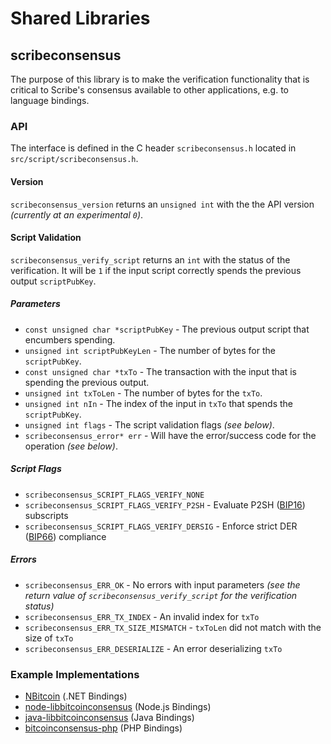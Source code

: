 Shared Libraries
================

## scribeconsensus

The purpose of this library is to make the verification functionality that is critical to Scribe's consensus available to other applications, e.g. to language bindings.

### API

The interface is defined in the C header `scribeconsensus.h` located in  `src/script/scribeconsensus.h`.

#### Version

`scribeconsensus_version` returns an `unsigned int` with the the API version *(currently at an experimental `0`)*.

#### Script Validation

`scribeconsensus_verify_script` returns an `int` with the status of the verification. It will be `1` if the input script correctly spends the previous output `scriptPubKey`.

##### Parameters
- `const unsigned char *scriptPubKey` - The previous output script that encumbers spending.
- `unsigned int scriptPubKeyLen` - The number of bytes for the `scriptPubKey`.
- `const unsigned char *txTo` - The transaction with the input that is spending the previous output.
- `unsigned int txToLen` - The number of bytes for the `txTo`.
- `unsigned int nIn` - The index of the input in `txTo` that spends the `scriptPubKey`.
- `unsigned int flags` - The script validation flags *(see below)*.
- `scribeconsensus_error* err` - Will have the error/success code for the operation *(see below)*.

##### Script Flags
- `scribeconsensus_SCRIPT_FLAGS_VERIFY_NONE`
- `scribeconsensus_SCRIPT_FLAGS_VERIFY_P2SH` - Evaluate P2SH ([BIP16](https://github.com/bitcoin/bips/blob/master/bip-0016.mediawiki)) subscripts
- `scribeconsensus_SCRIPT_FLAGS_VERIFY_DERSIG` - Enforce strict DER ([BIP66](https://github.com/bitcoin/bips/blob/master/bip-0066.mediawiki)) compliance

##### Errors
- `scribeconsensus_ERR_OK` - No errors with input parameters *(see the return value of `scribeconsensus_verify_script` for the verification status)*
- `scribeconsensus_ERR_TX_INDEX` - An invalid index for `txTo`
- `scribeconsensus_ERR_TX_SIZE_MISMATCH` - `txToLen` did not match with the size of `txTo`
- `scribeconsensus_ERR_DESERIALIZE` - An error deserializing `txTo`

### Example Implementations
- [NBitcoin](https://github.com/NicolasDorier/NBitcoin/blob/master/NBitcoin/Script.cs#L814) (.NET Bindings)
- [node-libbitcoinconsensus](https://github.com/bitpay/node-libbitcoinconsensus) (Node.js Bindings)
- [java-libbitcoinconsensus](https://github.com/dexX7/java-libbitcoinconsensus) (Java Bindings)
- [bitcoinconsensus-php](https://github.com/Bit-Wasp/bitcoinconsensus-php) (PHP Bindings)
